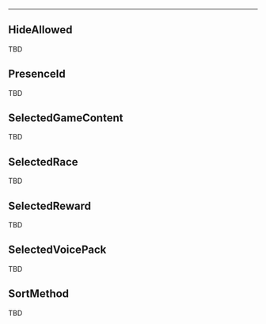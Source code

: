 ___

## HideAllowed

TBD

## PresenceId

TBD

## SelectedGameContent

TBD

## SelectedRace

TBD

## SelectedReward

TBD

## SelectedVoicePack

TBD

## SortMethod

TBD